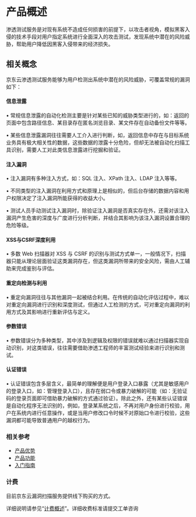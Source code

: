 # 产品概述
渗透测试服务是对现有系统不造成任何损害的前提下，以攻击者视角，模拟黑客入侵的技术手段对用户指定系统进行全面深入的攻击测试，发现系统中潜在的风险威胁，帮助用户降低因黑客入侵带来的经济损失。


## 相关概念
京东云渗透测试服务能够为用户检测出系统中潜在的风险威胁，可覆盖常规的漏洞如下：

#### 信息泄露
•	常规信息泄露的自动化检测主要是针对某些已知的威胁类型进行的，如：返回的页面中包含路径信息、某目录存在匿名浏览目录、某文件存在自动备份文件等等。

•	某些信息泄露漏洞往往需要人工介入进行判断，如，返回信息中存在与目标系统业务具有极大相关性的数据，这些数据的泄露十分危险，但却无法被自动化扫描工具识别，需要人工对此类信息泄露进行挖掘和验证。

#### 注入漏洞
•	注入漏洞有多种注入方式，如：SQL 注入、XPath 注入、LDAP 注入等等。

•	不同类型的注入漏洞在利用方式和原理上是相似的，但后台存储的数据内容和用户权限决定了注入漏洞所能获得的收益大小。

•	测试人员手动测试注入漏洞时，除验证注入漏洞是否真实存在外，还需对该注入漏洞产生危害的深度与广度进行分析判断，并结合其影响为该注入漏洞设置合理的危险等级。

#### XSS与CSRF深度利用
•	多数 Web 扫描器对 XSS 与 CSRF 的识别与测试方式单一，一般情况下，扫描器只能从理论层面验证这类漏洞存在，但这类漏洞所带来的安全风险，需由人工辅助来完成鉴别与评估。

#### 重定向检测与利用
•	重定向漏洞往往与其他漏洞一起被结合利用。在传统的自动化评估过程中，难以对重定向漏洞进行识别和深度测试，但通过人工检测的方式，可对重定向漏洞的利用方式及其影响进行重新评估与定义。

#### 参数错误
•	参数错误分为多种类型，其中涉及到逻辑及权限的错误就难以通过扫描器实现自动识别，对这类错误，往往需要借助渗透工程师的丰富测试经验来进行识别和测试。

#### 认证错误
•	认证错误包含多层含义，最简单的理解便是用户登录入口暴露（尤其是敏感用户的登录入口，如：管理登录入口），且存在弱口令或暴力破解的可能（如：无验证码的登录页面即可借助暴力破解的方式通过验证）。除此之外，还有某些认证错误是自动化程序无法识别的，例如，登录某系统之后，不再对用户身份进行校验，用户在系统内进行任意操作，或是当用户修改口令时候不对原始口令进行校验，这些漏洞都可能导致普通用户的越权行为。



### 相关参考

 - [产品优势](../Introduction/Benefits.md)
 - [产品功能](../Introduction/Features.md)
 - [入门指南](../Getting-Started/Getting-Started.md)

### 计费

目前京东云漏洞扫描服务提供线下购买的方式。

详细说明请参见“[计费概述](../Pricing/Billing-Overview.md)”。详细收费标准请提交工单咨询
